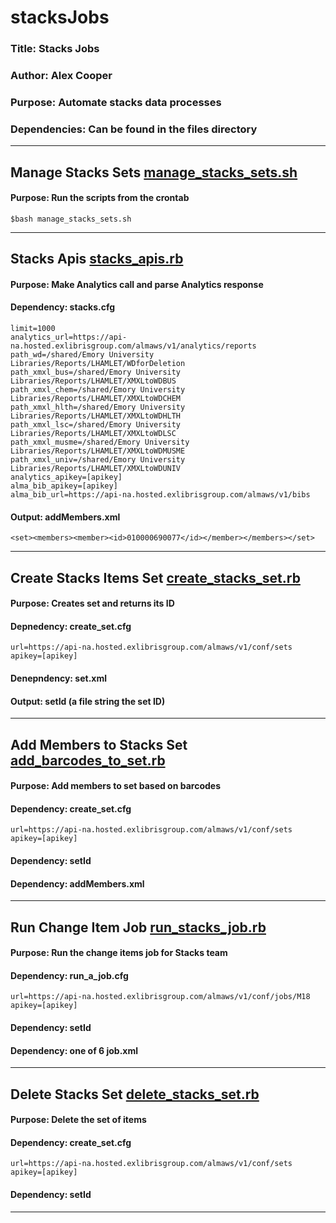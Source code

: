 # stacksJobs

### Title: Stacks Jobs

### Author: Alex Cooper

### Purpose: Automate stacks data processes

### Dependencies: Can be found in the files directory

----

## Manage Stacks Sets [manage_stacks_sets.sh](https://github.com/Emory-LCS/stacksJobs/blob/master/manage_stacks_sets.sh)

#### Purpose: Run the scripts from the crontab

```
$bash manage_stacks_sets.sh
```

----

## Stacks Apis [stacks_apis.rb](https://github.com/Emory-LCS/stacksJobs/blob/master/stacks_apis.rb)

#### Purpose: Make Analytics call and parse Analytics response

#### Dependency: stacks.cfg

```
limit=1000
analytics_url=https://api-na.hosted.exlibrisgroup.com/almaws/v1/analytics/reports
path_wd=/shared/Emory University Libraries/Reports/LHAMLET/WDforDeletion
path_xmxl_bus=/shared/Emory University Libraries/Reports/LHAMLET/XMXLtoWDBUS
path_xmxl_chem=/shared/Emory University Libraries/Reports/LHAMLET/XMXLtoWDCHEM
path_xmxl_hlth=/shared/Emory University Libraries/Reports/LHAMLET/XMXLtoWDHLTH
path_xmxl_lsc=/shared/Emory University Libraries/Reports/LHAMLET/XMXLtoWDLSC
path_xmxl_musme=/shared/Emory University Libraries/Reports/LHAMLET/XMXLtoWDMUSME
path_xmxl_univ=/shared/Emory University Libraries/Reports/LHAMLET/XMXLtoWDUNIV
analytics_apikey=[apikey]
alma_bib_apikey=[apikey]
alma_bib_url=https://api-na.hosted.exlibrisgroup.com/almaws/v1/bibs
```

#### Output: addMembers.xml

```
<set><members><member><id>010000690077</id></member></members></set>
```

----

## Create Stacks Items Set [create_stacks_set.rb](https://github.com/Emory-LCS/stacksJobs/blob/master/create_stacks_set.rb)

#### Purpose: Creates set and returns its ID

#### Depnedency: create_set.cfg

```
url=https://api-na.hosted.exlibrisgroup.com/almaws/v1/conf/sets
apikey=[apikey]
```

#### Denepndency: set.xml

#### Output: setId (a file string the set ID)

----

## Add Members to Stacks Set [add_barcodes_to_set.rb](https://github.com/Emory-LCS/stacksJobs/blob/master/add_barcodes_to_set.rb)

#### Purpose: Add members to set based on barcodes

#### Dependency: create_set.cfg

```
url=https://api-na.hosted.exlibrisgroup.com/almaws/v1/conf/sets
apikey=[apikey]
```

#### Dependency: setId

#### Dependency: addMembers.xml

----

## Run Change Item Job [run_stacks_job.rb](https://github.com/Emory-LCS/stacksJobs/blob/master/run_stacks_job.rb)

#### Purpose: Run the change items job for Stacks team

#### Dependency: run_a_job.cfg

```
url=https://api-na.hosted.exlibrisgroup.com/almaws/v1/conf/jobs/M18
apikey=[apikey]
```

#### Dependency: setId

#### Dependency: one of 6 job.xml

----

## Delete Stacks Set [delete_stacks_set.rb](https://github.com/Emory-LCS/stacksJobs/blob/master/delete_stacks_set.rb)

#### Purpose: Delete the set of items

#### Dependency: create_set.cfg

```
url=https://api-na.hosted.exlibrisgroup.com/almaws/v1/conf/sets
apikey=[apikey]
```

#### Dependency: setId

----

